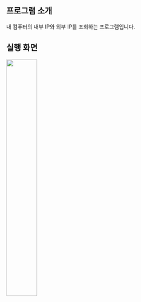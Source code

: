 <h2>프로그램 소개</h2>
내 컴퓨터의 내부 IP와 외부 IP를 조회하는 프로그램입니다.

<h2>실행 화면</h2>
<img width="40%" src = "https://user-images.githubusercontent.com/86008693/223739042-35fcec6c-0b15-4da0-85a7-5db365d47c87.png">